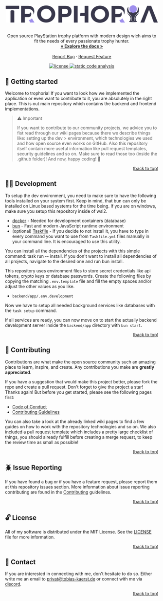 <div id="top" />

<br />
<div align="center">
  <a href="https://github.com/devtobias/trophoria">
    <img src="https://raw.githubusercontent.com/devtobias/trophoria/main/.github/brand/brand.png" width="500" alt="trophoria logo" />
  </a>

  <br />
  <br />

  <p align="center">
    Open source PlayStation trophy platform with modern design wich aims to fit the needs of every passionate trophy hunter.
    <br />
    <a href="https://github.com/devtobias/trophoria"><strong>« Explore the docs »</strong></a>
    <br />
    <br />
    <a href="https://github.com/devtobias/trophoria/issues/new?assignees=&labels=&projects=&template=bug_report.md&title=">Report Bug</a>
    ·
    <a href="https://github.com/devtobias/trophoria/issues/new?assignees=&labels=&projects=&template=feature_request.md&title=">Request Feature</a>
  </p>

  <p align="center">
  	<a href="https://github.com/devtobias/trophoria/blob/main/LICENSE" title="license">
			<img src="https://img.shields.io/github/license/devtobias/trophoria?style=for-the-badge" alt="license" />
		</a>
    <a href="https://sonarcloud.io/summary/new_code?id=DevTobias_trophoria" title="static code analysis">
      <img src="https://sonarcloud.io/images/project_badges/sonarcloud-white.svg" alt="static code analysis" height="29px"/>
    </a>
  </p>
</div>

## 👋 Getting started

Welcome to trophoria! If you want to look how we implemented the application or even want to contribute to it, you are absolutely in the right place. This is out main repository which contains the backend and frontend implementations.

> ⚠️ Important
>
> If you want to contribute to our community projects, we advice you to fist read through our wiki pages because there we describe things like: setting up the dev > environment, which technologies we used and how open source even works on GitHub. Also this repository itself contain more useful information like pull request templates, security guidelines and so on. Make sure to read those too (inside the .github folder)! And now, happy coding! 🎉

<p align="right">(<a href="#top">back to top</a>)</p>

## 🧑‍💻 Development

To setup the dev environment, you need to make sure to have the following tools installed on your system first. Keep in mind, that bun can only be installed on Linux based systems for the time being. If you are on windows, make sure you setup this repository inside of wsl2.

- [docker](https://www.docker.com/) - Needed for development containers (database)
- [bun](https://bun.sh/) - Fast and modern JavaScript runtime environment
- (optional) [Taskfile](https://taskfile.dev/installation/) - If you decide to not install it, you have to type in every command you want to use from `Taskfile.yml` files manually in your command line. It is encouraged to use this utility.

You can install all the dependencies of the projects with this simple command: task run -- install. If you don't want to install all dependencies of all projects, navigate to the desired one and run bun install.

This repository uses environment files to store secret credentials like api tokens, crypto keys or database passwords. Create the following files by copying the matching `.env.template` file and fill the empty spaces and/or adjust the other values as you like.

- `backend/app/.env.development`

Now we have to setup all needed background services like databases with the `task setup` command.

If all services are ready, you can now move on to start the actually backend development server inside the `backend/app` directory with `bun start`.

<p align="right">(<a href="#top">back to top</a>)</p>

## 👥 Contributing

Contributions are what make the open source community such an amazing place to learn, inspire, and create. Any contributions you make are **greatly appreciated**.

If you have a suggestion that would make this project better, please fork the repo and create a pull request. Don't forget to give the project a star! Thanks again! But before you get started, please see the following pages first:

- [Code of Conduct](.github/CODE_OF_CONDUCT.md)
- [Contributing Guidelines](.github/CONTRIBUTING.md)

You can also take a look at the already linked wiki pages to find a few guides on how to work with the repository technologies and so on. We also included a pull request template which includes a pretty large checklist of things, you should already fulfill before creating a merge request, to keep the review time as small as possible!

<p align="right">(<a href="#top">back to top</a>)</p>

## 🪲 Issue Reporting

If you have found a bug or if you have a feature request, please report them at this repository issues section. More information about issue reporting contributing are found in the [Contributing](./.github/CONTRIBUTING.md) guidelines.

<p align="right">(<a href="#top">back to top</a>)</p>

## 🔓 License

All of my software is distributed under the MIT License. See the [LICENSE](./LICENSE) file for more information.

<p align="right">(<a href="#top">back to top</a>)</p>

## 💌 Contact

If you are interested in connecting with me, don't hesitate to do so. Either write me an email to [privat@tobias-kaerst.de](mailto:privat@tobias-kaerst.de) or connect with me via [discord](https://discord.gg/qWPyFWkff6).

<p align="right">(<a href="#top">back to top</a>)</p>
